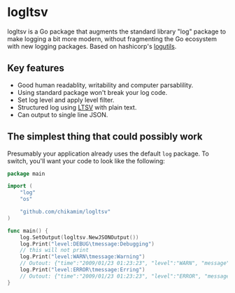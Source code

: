 # logltsv

logltsv is a Go package that augments the standard library "log" package
to make logging a bit more modern, without fragmenting the Go ecosystem
with new logging packages. Based on hashicorp's [logutils](https://github.com/hashicorp/logutils).

## Key features
* Good human readablity, writability and computer parsablility.
* Using standard package won't break your log code.
* Set log level and apply level filter.
* Structured log using [LTSV](http://ltsv.org) with plain text.
* Can output to single line JSON.

## The simplest thing that could possibly work

Presumably your application already uses the default `log` package. To switch, you'll want your code to look like the following:

```go
package main

import (
	"log"
	"os"

	"github.com/chikamim/logltsv"
)

func main() {
	log.SetOutput(logltsv.NewJSONOutput())
	log.Print("level:DEBUG\tmessage:Debugging")
	// this will not print
	log.Print("level:WARN\tmessage:Warning")
	// Outout: {"time":"2009/01/23 01:23:23", "level":"WARN", "message":"Warning"}
	log.Print("level:ERROR\tmessage:Erring")
	// Outout: {"time":"2009/01/23 01:23:23", "level":"ERROR", "message":"Erring"}
}
```
